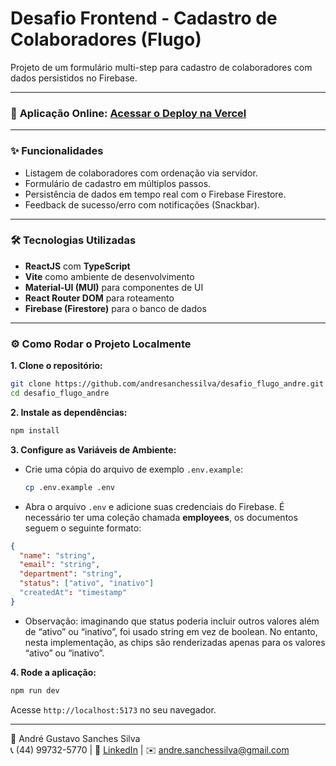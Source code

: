 # Desafio Frontend - Cadastro de Colaboradores (Flugo)

Projeto de um formulário multi-step para cadastro de colaboradores com dados persistidos no Firebase.

---

### 🚀 **Aplicação Online:** [Acessar o Deploy na Vercel](https://desafio-flugo-andre.vercel.app/)

---

### ✨ Funcionalidades

- Listagem de colaboradores com ordenação via servidor.
- Formulário de cadastro em múltiplos passos.
- Persistência de dados em tempo real com o Firebase Firestore.
- Feedback de sucesso/erro com notificações (Snackbar).

---

### 🛠️ Tecnologias Utilizadas

- **ReactJS** com **TypeScript**
- **Vite** como ambiente de desenvolvimento
- **Material-UI (MUI)** para componentes de UI
- **React Router DOM** para roteamento
- **Firebase (Firestore)** para o banco de dados

---

### ⚙️ Como Rodar o Projeto Localmente

**1. Clone o repositório:**

```bash
git clone https://github.com/andresanchessilva/desafio_flugo_andre.git
cd desafio_flugo_andre
```

**2. Instale as dependências:**

```bash
npm install
```

**3. Configure as Variáveis de Ambiente:**

- Crie uma cópia do arquivo de exemplo `.env.example`:
  ```bash
  cp .env.example .env
  ```
- Abra o arquivo `.env` e adicione suas credenciais do Firebase. É necessário ter uma coleção chamada **employees**, os documentos seguem o seguinte formato:
```json
{
  "name": "string",
  "email": "string",
  "department": "string",
  "status": ["ativo", "inativo"]
  "createdAt": "timestamp"
}
```
- Observação: imaginando que status poderia incluir outros valores além de “ativo” ou “inativo”, foi usado string em vez de boolean. No entanto, nesta implementação, as chips são renderizadas apenas para os valores “ativo” ou “inativo”.

**4. Rode a aplicação:**

```bash
npm run dev
```

Acesse `http://localhost:5173` no seu navegador.

---

💾 André Gustavo Sanches Silva  
📞 (44) 99732-5770 | 💼 [LinkedIn](https://www.linkedin.com/in/andr%C3%A9-gustavo-silva-090986274/) | ✉️ andre.sanchessilva@gmail.com

